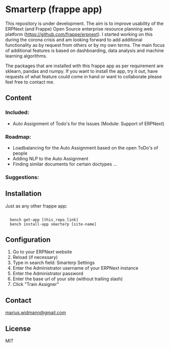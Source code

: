 # Smarterp (frappe app)
This repository is under development. The aim is to improve usability of the ERPNext (and Frappe) Open Source
enterprise resource planning web platform (https://github.com/frappe/erpnext). I started working on this during the corona crisis and am looking forward
to add additional functionality as by request from others or by my own terms. The main focus of additional features
is based on dashboarding, data analysis and machine learning algorithms.

The packages that are installed with this frappe app as per requirement are sklearn, pandas and numpy. If you want to install the app, try it out, have requests of what feature could come in hand or want to collaborate please feel free to contact me.

## Content
### Included:
- Auto Assignment of Todo's for the Issues (Module: Support of ERPNext)

### Roadmap:
- Loadbalancing for the Auto Assignment based on the open ToDo's of people
- Adding NLP to the Auto Assignment
- Finding similar documents for certain doctypes
...

### Suggestions:


## Installation

Just as any other frappe app:

<code>
  bench get-app [this_repo_link]  
  bench install-app smarterp [site-name]
</code>

## Configuration

1. Go to your ERPNext website
2. Reload (if necessary)
3. Type in search field: Smarterp Settings
4. Enter the Administrator username of your ERPNext instance
5. Enter the Administrator password
6. Enter the base url of your site (without trailing slash)
7. Click "Train Assigner"


## Contact
marius.widmann@gmail.com

## License
MIT

